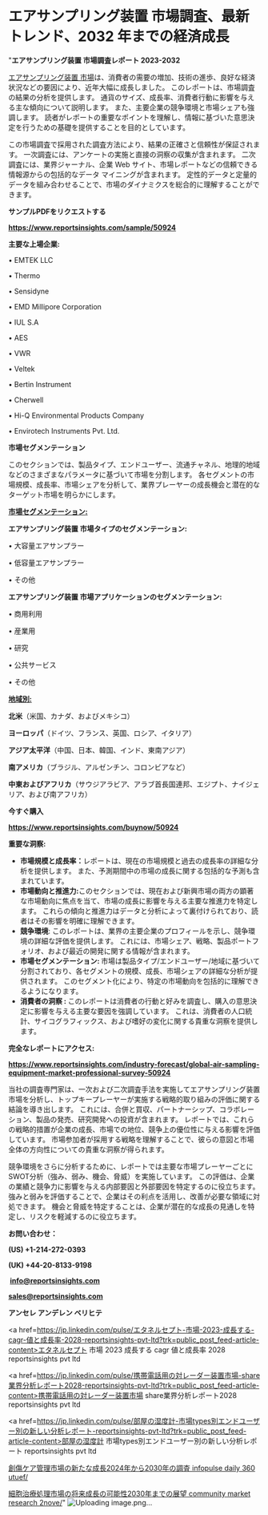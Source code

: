 # エアサンプリング装置 市場調査、最新トレンド、2032 年までの経済成長

"<strong>エアサンプリング装置 市場調査レポート 2023-2032</strong>

<a href=https://www.reportsinsights.com/sample/50924>エアサンプリング装置 市場</a>は、消費者の需要の増加、技術の進歩、良好な経済状況などの要因により、近年大幅に成長しました。 このレポートは、市場調査の結果の分析を提供します。 通貨のサイズ、成長率、消費者行動に影響を与える主な傾向について説明します。 また、主要企業の競争環境と市場シェアも強調します。 読者がレポートの重要なポイントを理解し、情報に基づいた意思決定を行うための基礎を提供することを目的としています。

この市場調査で採用された調査方法により、結果の正確さと信頼性が保証されます。 一次調査には、アンケートの実施と直接の洞察の収集が含まれます。 二次調査には、業界ジャーナル、企業 Web サイト、市場レポートなどの信頼できる情報源からの包括的なデータ マイニングが含まれます。 定性的データと定量的データを組み合わせることで、市場のダイナミクスを総合的に理解することができます。

<strong><b>サンプルPDFをリクエストする</b></strong>

<a href=https://www.reportsinsights.com/sample/50924><strong><u>https://www.reportsinsights.com/sample/50924</u></strong></a>

<strong>主要な上場企業:</strong>

• EMTEK LLC

• Thermo

• Sensidyne

• EMD Millipore Corporation

• IUL S.A

• AES

• VWR

• Veltek

• Bertin Instrument

• Cherwell

• Hi-Q Environmental Products Company

• Envirotech Instruments Pvt. Ltd.

<strong>市場セグメンテーション</strong>

このセクションでは、製品タイプ、エンドユーザー、流通チャネル、地理的地域などのさまざまなパラメータに基づいて市場を分割します。 各セグメントの市場規模、成長率、市場シェアを分析して、業界プレーヤーの成長機会と潜在的なターゲット市場を明らかにします。

<strong><u>市場セグメンテーション</u></strong><strong><u>:</u></strong>

<strong>エアサンプリング装置 市場タイプのセグメンテーション:</strong>

• 大容量エアサンプラー

• 低容量エアサンプラー

• その他

<strong>エアサンプリング装置 市場アプリケーションのセグメンテーション:</strong>

• 商用利用

• 産業用

• 研究

• 公共サービス

• その他

<strong><u>地域別</u></strong><strong><u>:</u></strong>

<strong>北米</strong>（米国、カナダ、およびメキシコ）

<strong>ヨーロッパ</strong>（ドイツ、フランス、英国、ロシア、イタリア）

<strong>アジア太平洋</strong>（中国、日本、韓国、インド、東南アジア）

<strong>南アメリカ</strong>（ブラジル、アルゼンチン、コロンビアなど）

<strong>中東およびアフリカ</strong>（サウジアラビア、アラブ首長国連邦、エジプト、ナイジェリア、および南アフリカ）

<strong>今すぐ購入</strong>

<a href=https://www.reportsinsights.com/buynow/50924><strong><u>https://www.reportsinsights.com/buynow/50924</u></strong></a>

<strong>重要な洞察:</strong>
<ul>
  <li><strong>市場規模と成長率：</strong>レポートは、現在の市場規模と過去の成長率の詳細な分析を提供します。 また、予測期間中の市場の成長に関する包括的な予測も含まれています。</li>
  <li><strong>市場動向と推進力:</strong>このセクションでは、現在および新興市場の両方の顕著な市場動向に焦点を当て、市場の成長に影響を与える主要な推進力を特定します。 これらの傾向と推進力はデータと分析によって裏付けられており、読者はその影響を明確に理解できます。</li>
  <li><strong>競争環境</strong>: このレポートは、業界の主要企業のプロフィールを示し、競争環境の詳細な評価を提供します。 これには、市場シェア、戦略、製品ポートフォリオ、および最近の開発に関する情報が含まれます。</li>
  <li><strong>市場セグメンテーション: </strong>市場は製品タイプ/エンドユーザー/地域に基づいて分割されており、各セグメントの規模、成長、市場シェアの詳細な分析が提供されます。 このセグメント化により、特定の市場動向を包括的に理解できるようになります。</li>
  <li><strong>消費者の洞察 : </strong>このレポートは消費者の行動と好みを調査し、購入の意思決定に影響を与える主要な要因を強調しています。 これは、消費者の人口統計、サイコグラフィックス、および嗜好の変化に関する貴重な洞察を提供します。</li>
</ul>
<strong>完全なレポートにアクセス:</strong>

<a href=https://www.reportsinsights.com/industry-forecast/global-air-sampling-equipment-market-professional-survey-50924><strong><u><b>https://www.reportsinsights.com/industry-forecast/global-air-sampling-equipment-market-professional-survey-50924</b></u></strong></a>

当社の調査専門家は、一次および二次調査手法を実施してエアサンプリング装置市場を分析し、トップキープレーヤーが実施する戦略的取り組みの評価に関する結論を導き出します。 これには、合併と買収、パートナーシップ、コラボレーション、製品の発売、研究開発への投資が含まれます。 レポートでは、これらの戦略的措置が企業の成長、市場での地位、競争上の優位性に与える影響を評価しています。 市場参加者が採用する戦略を理解することで、彼らの意図と市場全体の方向性についての貴重な洞察が得られます。

競争環境をさらに分析するために、レポートでは主要な市場プレーヤーごとにSWOT分析（強み、弱み、機会、脅威）を実施しています。 この評価は、企業の業績と競争力に影響を与える内部要因と外部要因を特定するのに役立ちます。 強みと弱みを評価することで、企業はその利点を活用し、改善が必要な領域に対処できます。 機会と脅威を特定することは、企業が潜在的な成長の見通しを特定し、リスクを軽減するのに役立ちます。

<strong>お問い合わせ：</strong>

<strong>(US) +1-214-272-0393</strong>

<strong>(UK) +44-20-8133-9198</strong>

<strong> </strong><a href=info@reportsinsights.com><strong><u>info@reportsinsights.com</u></strong></a>

<a href=sales@reportsinsights.com><strong><u>sales@reportsinsights.com</u></strong></a>

<strong>アンセレ アンデレン ベリヒテ</strong>

<a href=https://jp.linkedin.com/pulse/エタネルセプト-市場-2023-成長する-cagr-値と成長率-2028-reportsinsights-pvt-ltd?trk=public_post_feed-article-content>エタネルセプト 市場 2023 成長する cagr 値と成長率 2028 reportsinsights pvt ltd</a>

<a href=https://jp.linkedin.com/pulse/携帯電話用の対レーダー装置市場-share業界分析レポート2028-reportsinsights-pvt-ltd?trk=public_post_feed-article-content>携帯電話用の対レーダー装置市場 share業界分析レポート2028 reportsinsights pvt ltd</a>

<a href=https://jp.linkedin.com/pulse/部屋の湿度計-市場types別エンドユーザー別の新しい分析レポート-reportsinsights-pvt-ltd?trk=public_post_feed-article-content>部屋の湿度計 市場types別エンドユーザー別の新しい分析レポート reportsinsights pvt ltd</a>

<a href=https://www.linkedin.com/pulse/創傷ケア管理市場の新たな成長2024年から2030年の調査-infopulse-daily-360-utuef/>創傷ケア管理市場の新たな成長2024年から2030年の調査 infopulse daily 360 utuef/</a>

<a href=https://www.linkedin.com/pulse/細胞治療処理市場の将来成長の可能性2030年までの展望-community-market-research-2nove/>細胞治療処理市場の将来成長の可能性2030年までの展望 community market research 2nove/</a>"
![Uploading image.png…]()
